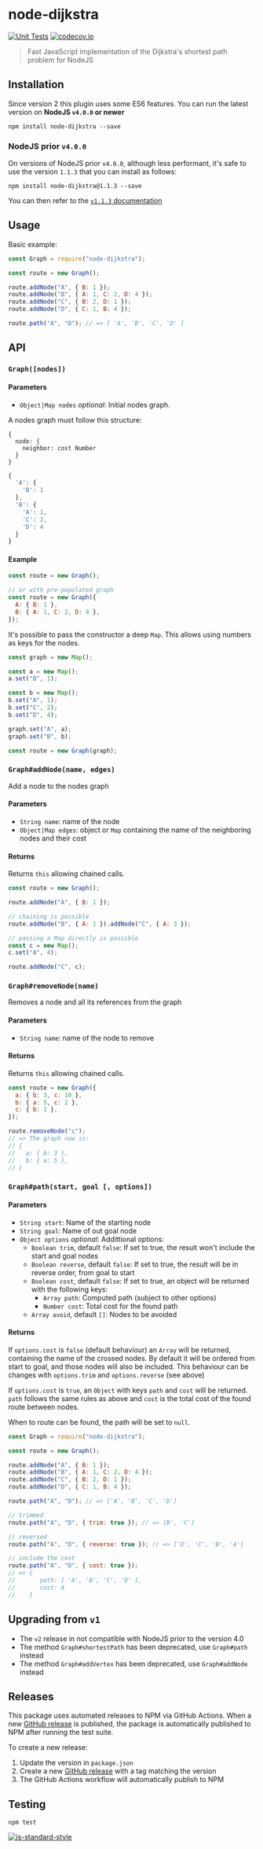 # node-dijkstra

[![Unit Tests](https://github.com/albertorestifo/node-dijkstra/actions/workflows/test.yml/badge.svg)](https://github.com/albertorestifo/node-dijkstra/actions/workflows/test.yml) [![codecov.io](http://codecov.io/github/albertorestifo/node-dijkstra/coverage.svg?branch=master)](http://codecov.io/github/albertorestifo/node-dijkstra?branch=master)

> Fast JavaScript implementation of the Dijkstra's shortest path problem for NodeJS

## Installation

Since version 2 this plugin uses some ES6 features. You can run the latest version on **NodeJS `v4.0.0` or newer**

```shell
npm install node-dijkstra --save
```

### NodeJS prior `v4.0.0`

On versions of NodeJS prior `v4.0.0`, although less performant, it's safe to use the version `1.1.3` that you can install as follows:

```shell
npm install node-dijkstra@1.1.3 --save
```

You can then refer to the [`v1.1.3` documentation](https://github.com/albertorestifo/node-dijkstra/blob/v1.1.3/README.md#api)

## Usage

Basic example:

```js
const Graph = require("node-dijkstra");

const route = new Graph();

route.addNode("A", { B: 1 });
route.addNode("B", { A: 1, C: 2, D: 4 });
route.addNode("C", { B: 2, D: 1 });
route.addNode("D", { C: 1, B: 4 });

route.path("A", "D"); // => [ 'A', 'B', 'C', 'D' ]
```

## API

### `Graph([nodes])`

#### Parameters

- `Object|Map nodes` _optional_: Initial nodes graph.

A nodes graph must follow this structure:

```
{
  node: {
    neighbor: cost Number
  }
}
```

```js
{
  'A': {
    'B': 1
  },
  'B': {
    'A': 1,
    'C': 2,
    'D': 4
  }
}
```

#### Example

```js
const route = new Graph();

// or with pre-populated graph
const route = new Graph({
  A: { B: 1 },
  B: { A: 1, C: 2, D: 4 },
});
```

It's possible to pass the constructor a deep `Map`. This allows using numbers as keys for the nodes.

```js
const graph = new Map();

const a = new Map();
a.set("B", 1);

const b = new Map();
b.set("A", 1);
b.set("C", 2);
b.set("D", 4);

graph.set("A", a);
graph.set("B", b);

const route = new Graph(graph);
```

### `Graph#addNode(name, edges)`

Add a node to the nodes graph

#### Parameters

- `String name`: name of the node
- `Object|Map edges`: object or `Map` containing the name of the neighboring nodes and their cost

#### Returns

Returns `this` allowing chained calls.

```js
const route = new Graph();

route.addNode("A", { B: 1 });

// chaining is possible
route.addNode("B", { A: 1 }).addNode("C", { A: 3 });

// passing a Map directly is possible
const c = new Map();
c.set("A", 4);

route.addNode("C", c);
```

### `Graph#removeNode(name)`

Removes a node and all its references from the graph

#### Parameters

- `String name`: name of the node to remove

#### Returns

Returns `this` allowing chained calls.

```js
const route = new Graph({
  a: { b: 3, c: 10 },
  b: { a: 5, c: 2 },
  c: { b: 1 },
});

route.removeNode("c");
// => The graph now is:
// {
//   a: { b: 3 },
//   b: { a: 5 },
// }
```

### `Graph#path(start, goal [, options])`

#### Parameters

- `String start`: Name of the starting node
- `String goal`: Name of out goal node
- `Object options` _optional_: Addittional options:
  - `Boolean trim`, default `false`: If set to true, the result won't include the start and goal nodes
  - `Boolean reverse`, default `false`: If set to true, the result will be in reverse order, from goal to start
  - `Boolean cost`, default `false`: If set to true, an object will be returned with the following keys:
    - `Array path`: Computed path (subject to other options)
    - `Number cost`: Total cost for the found path
  - `Array avoid`, default `[]`: Nodes to be avoided

#### Returns

If `options.cost` is `false` (default behaviour) an `Array` will be returned, containing the name of the crossed nodes. By default it will be ordered from start to goal, and those nodes will also be included. This behaviour can be changes with `options.trim` and `options.reverse` (see above)

If `options.cost` is `true`, an `Object` with keys `path` and `cost` will be returned. `path` follows the same rules as above and `cost` is the total cost of the found route between nodes.

When to route can be found, the path will be set to `null`.

```js
const Graph = require("node-dijkstra");

const route = new Graph();

route.addNode("A", { B: 1 });
route.addNode("B", { A: 1, C: 2, D: 4 });
route.addNode("C", { B: 2, D: 1 });
route.addNode("D", { C: 1, B: 4 });

route.path("A", "D"); // => ['A', 'B', 'C', 'D']

// trimmed
route.path("A", "D", { trim: true }); // => [B', 'C']

// reversed
route.path("A", "D", { reverse: true }); // => ['D', 'C', 'B', 'A']

// include the cost
route.path("A", "D", { cost: true });
// => {
//       path: [ 'A', 'B', 'C', 'D' ],
//       cost: 4
//    }
```

## Upgrading from `v1`

- The `v2` release in not compatible with NodeJS prior to the version 4.0
- The method `Graph#shortestPath` has been deprecated, use `Graph#path` instead
- The method `Graph#addVertex` has been deprecated, use `Graph#addNode` instead

## Releases

This package uses automated releases to NPM via GitHub Actions. When a new [GitHub release](https://github.com/albertorestifo/node-dijkstra/releases) is published, the package is automatically published to NPM after running the test suite.

To create a new release:
1. Update the version in `package.json`
2. Create a new [GitHub release](https://github.com/albertorestifo/node-dijkstra/releases/new) with a tag matching the version
3. The GitHub Actions workflow will automatically publish to NPM

## Testing

```shell
npm test
```

[![js-standard-style](https://cdn.rawgit.com/feross/standard/master/badge.svg)](https://github.com/feross/standard)

[1]: https://github.com/andrewhayward/dijkstra
